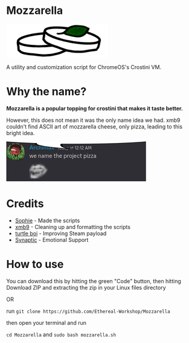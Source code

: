 # Mozzarella
![Mozzarella Logo](assets/mozz.png)

A utility and customization script for ChromeOS's Crostini VM.


# Why the name?
**Mozzarella is a popular topping for crostini that makes it taste better.** 

However, this does not mean it was the only name idea we had. xmb9 couldn't find ASCII art of mozzarella cheese, only pizza, leading to this bright idea.

![nameitpizza](assets/pizza.png)

# Credits
- [Sophie](https://github.com/sophiaasophieee) - Made the scripts
- [xmb9](https://github.com/EnterTheVoid-x86) - Cleaning up and formatting the scripts
- [turtle boi](https://github.com/Turtlecodez) - Improving Steam payload
- [Synaptic](https://github.com/Synaptic-1234) - Emotional Support

# How to use
You can download this by hitting the green "Code" button, then hitting Download ZIP and extracting the zip in your Linux files directory

OR

run ``git clone https://github.com/Ethereal-Workshop/Mozzarella``

then open your terminal and run

``cd Mozzarella``
and
``sudo bash mozzarella.sh``
